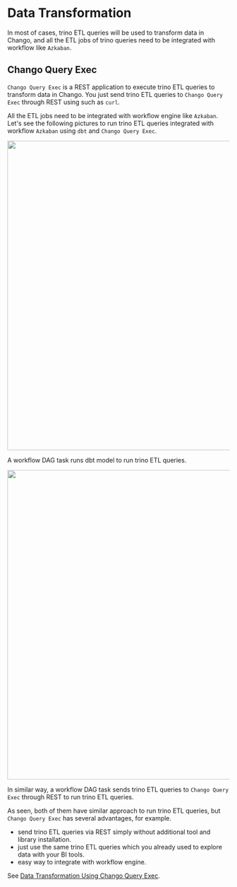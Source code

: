# Data Transformation

In most of cases, trino ETL queries will be used to transform data in Chango, 
and all the ETL jobs of trino queries need to be integrated with workflow like `Azkaban`.


## Chango Query Exec

`Chango Query Exec` is a REST application to execute trino ETL queries to transform data in Chango. 
You just send trino ETL queries to `Chango Query Exec` through REST using such as `curl`. 

All the ETL jobs need to be integrated with workflow engine like `Azkaban`. Let's see the following pictures to run trino ETL queries integrated with workflow `Azkaban` using `dbt` and `Chango Query Exec`.


<img width="700" src="../../images/query-exec/dbt-etl.png" />

A workflow DAG task runs dbt model to run trino ETL queries.


<img width="700" src="../../images/query-exec/query-exec-etl.png" />

In similar way, a workflow DAG task sends trino ETL queries to `Chango Query Exec` through REST to run trino ETL queries.


As seen, both of them have similar approach to run trino ETL queries, but `Chango Query Exec` has several advantages, for example.

- send trino ETL queries via REST simply without additional tool and library installation.
- just use the same trino ETL queries which you already used to explore data with your BI tools.
- easy way to integrate with workflow engine.

See <a href="../../user-guide/query-exec">Data Transformation Using Chango Query Exec</a>.
